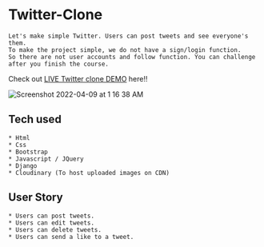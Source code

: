 # Twitter-Clone

```
Let's make simple Twitter. Users can post tweets and see everyone's them.
To make the project simple, we do not have a sign/login function.
So there are not user accounts and follow function. You can challenge after you finish the course.
```
Check out [LIVE Twitter clone DEMO](https://twitterclone-renford.herokuapp.com/) here!!


![Screenshot 2022-04-09 at 1 16 38 AM](https://user-images.githubusercontent.com/99205634/162516493-bd01df40-5198-4917-afc0-2b74569c0ddb.png)


## Tech used
```
* Html
* Css
* Bootstrap
* Javascript / JQuery
* Django
* Cloudinary (To host uploaded images on CDN)
```
## User Story
```
* Users can post tweets.
* Users can edit tweets.
* Users can delete tweets.
* Users can send a like to a tweet.
```
